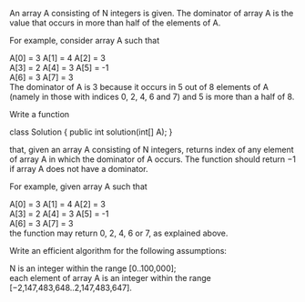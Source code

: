 An array A consisting of N integers is given. The dominator of array A is the value that occurs in more than half of the elements of A.  
  
For example, consider array A such that  
  
 A[0] = 3    A[1] = 4    A[2] =  3  
 A[3] = 2    A[4] = 3    A[5] = -1  
 A[6] = 3    A[7] = 3  
The dominator of A is 3 because it occurs in 5 out of 8 elements of A (namely in those with indices 0, 2, 4, 6 and 7) and 5 is more than a half of 8.  
  
Write a function  
  
class Solution { public int solution(int[] A); }  
  
that, given an array A consisting of N integers, returns index of any element of array A in which the dominator of A occurs. The function should return −1 if array A does not have a dominator.  
  
For example, given array A such that  
  
 A[0] = 3    A[1] = 4    A[2] =  3  
 A[3] = 2    A[4] = 3    A[5] = -1  
 A[6] = 3    A[7] = 3  
the function may return 0, 2, 4, 6 or 7, as explained above.  
  
Write an efficient algorithm for the following assumptions:  
  
N is an integer within the range [0..100,000];  
each element of array A is an integer within the range [−2,147,483,648..2,147,483,647].  
